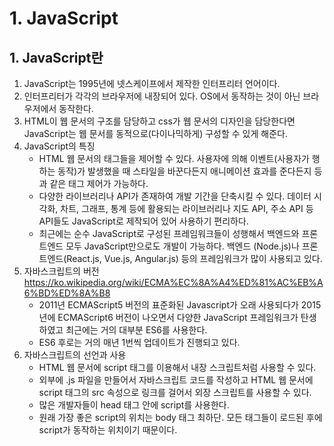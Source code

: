 # 1. JavaScript
## 1. JavaScript란
1. JavaScript는 1995년에 넷스케이프에서 제작한 인터프리터 언어이다.
2. 인터프리터가 각각의 브라우저에 내장되어 있다. OS에서 동작하는 것이 아닌 브라우저에서 동작한다.
3. HTML이 웹 문서의 구조를 담당하고 css가 웹 문서의 디자인을 담당한다면 JavaScript는 웹 문서를 동적으로(다이나믹하게) 구성할 수 있게 해준다.
4. JavaScript의 특징
    - HTML 웹 문서의 태그들을 제어할 수 있다. 사용자에 의해 이벤트(사용자가 행하는 동작)가 발생했을 때 스타일을 바꾼다든지 애니메이션 효과를 준다든지 등과 같은 태그 제어가 가능하다.
    - 다양한 라이브러리나 API가 존재하여 개발 기간을 단축시킬 수 있다. 데이터 시각화, 차트, 그래프, 통계 등에 활용되는  라이브러리나 지도 API, 주소 API 등 API들도 JavaScript로 제작되어 있어 사용하기 편리하다.
    - 최근에는 순수 JavaScript로 구성된 프레임워크들이 성행해서 백엔드와 프론트엔드 모두 JavaScript만으로도 개발이 가능하다. 백엔드 (Node.js)나 프론트엔드(React.js, Vue.js, Angular.js) 등의 프레임워크가 많이 사용되고 있다.
5. 자바스크립트의 버전 https://ko.wikipedia.org/wiki/ECMA%EC%8A%A4%ED%81%AC%EB%A6%BD%ED%8A%B8 
    - 2011년 ECMAScript5 버전의 표준화된 Javascript가 오래 사용되다가 2015년에 ECMAScript6 버전이 나오면서 다양한 JavaScript 프레임워크가 탄생하였고 최근에는 거의 대부분 ES6를 사용한다.
    - ES6 후로는 거의 매년 1번씩 업데이트가 진행되고 있다.
6. 자바스크립트의 선언과 사용
    - HTML 웹 문서에 script 태그를 이용해서 내장 스크립트처럼 사용할 수 있다.
    - 외부에 .js 파일을 만들어서 자바스크립트 코드를 작성하고 HTML 웹 문서에 script 태그의 src 속성으로 링크를 걸어서 외장 스크립트를 사용할 수 있다.
    - 많은 개발자들이 head 태그 안에 script를 사용한다.
    - 원래 가장 좋은 script의 위치는 body 태그 최하단. 모든 태그들이 로드된 후에 script가 동작하는 위치이기 때문이다.
    

